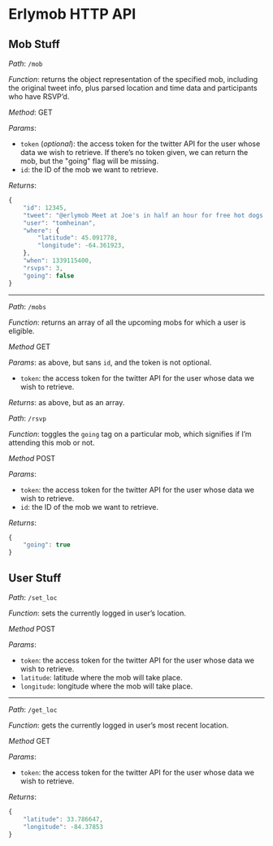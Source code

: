 Erlymob HTTP API
================

Mob Stuff
---------

*Path*: `/mob`

*Function*: returns the object representation of the specified mob, including
            the original tweet info, plus parsed location and time data and
            participants who have RSVP’d.

*Method*: GET

*Params*:

  - `token` (*optional*): the access token for the twitter API for the user
                          whose data we wish to retrieve. If there’s no token
                          given, we can return the mob, but the "going" flag
                          will be missing.
  - `id`: the ID of the mob we want to retrieve.

*Returns*:
```javascript
{
    "id": 12345,
    "tweet": "@erlymob Meet at Joe's in half an hour for free hot dogs!",
    "user": "tomheinan",
    "where": {
        "latitude": 45.091778,
        "longitude": -64.361923,
    },
    "when": 1339115400,
    "rsvps": 3,
    "going": false
}
```


-----------------------------------------------------------------------
*Path*: `/mobs`

*Function*: returns an array of all the upcoming mobs for which a user is eligible.

*Method* GET

*Params*: as above, but sans `id`, and the token is not optional.

  - `token`: the access token for the twitter API for the user whose data we
             wish to retrieve.

*Returns*: as above, but as an array.


*Path*: `/rsvp`

*Function*: toggles the `going` tag on a particular mob, which signifies if I’m
            attending this mob or not.

*Method* POST

*Params*:

  - `token`: the access token for the twitter API for the user whose data we
             wish to retrieve.
  - `id`: the ID of the mob we want to retrieve.

*Returns*:
```javascript
{
    "going": true
}
```

User Stuff
----------

*Path*: `/set_loc`

*Function*: sets the currently logged in user’s location.

*Method* POST

*Params*:

  - `token`: the access token for the twitter API for the user whose data we
             wish to retrieve.
  - `latitude`: latitude where the mob will take place.
  - `longitude`: longitude where the mob will take place.


-----------------------------------------------------------------------
*Path*: `/get_loc`

*Function*: gets the currently logged in user’s most recent location.

*Method* GET

*Params*:

  - `token`: the access token for the twitter API for the user whose data we
             wish to retrieve.

*Returns*:
```javascript
{
    "latitude": 33.786647,
    "longitude": -84.37853
}
```